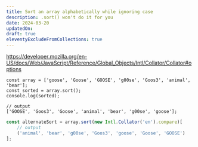 ```yaml
---
title: Sort an array alphabetically while ignoring case
description: .sort() won't do it for you
date: 2024-03-20
updatedOn:
draft: true
eleventyExcludeFromCollections: true
---
```


https://developer.mozilla.org/en-US/docs/Web/JavaScript/Reference/Global_Objects/Intl/Collator/Collator#options

```node
const array = ['goose', 'Goose', 'GOOSE', 'g00se', 'Goos3', 'animal', 'bear'];
const sorted = array.sort();
console.log(sorted);

// output
['GOOSE', 'Goos3', 'Goose', 'animal', 'bear', 'g00se', 'goose'];
```

```js
const alternateSort = array.sort(new Intl.Collator('en').compare)[
    // output
    ('animal', 'bear', 'g00se', 'Goos3', 'goose', 'Goose', 'GOOSE')
];
```
